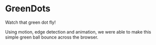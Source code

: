# GreenDots
Watch that green dot fly!

Using motion, edge detection and animation, we were able to make this simple green ball bounce across the browser.
